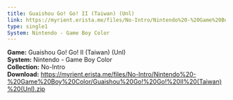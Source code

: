 ```yaml
---
title: Guaishou Go! Go! II (Taiwan) (Unl)
link: https://myrient.erista.me/files/No-Intro/Nintendo%20-%20Game%20Boy%20Color/Guaishou%20Go!%20Go!%20II%20(Taiwan)%20(Unl).zip
type: single1
System: Nintendo - Game Boy Color
---
```

<b>Game:</b> Guaishou Go! Go! II (Taiwan) (Unl)<br>
<b>System:</b> Nintendo - Game Boy Color<br>
<b>Collection:</b> No-Intro<br>
<b>Download:</b> https://myrient.erista.me/files/No-Intro/Nintendo%20-%20Game%20Boy%20Color/Guaishou%20Go!%20Go!%20II%20(Taiwan)%20(Unl).zip